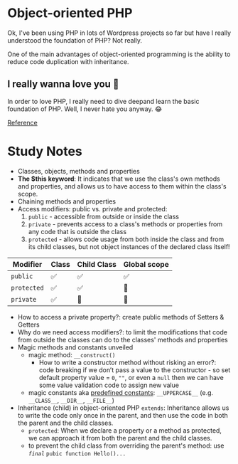 # Object-oriented PHP

Ok, I've been using PHP in lots of Wordpress projects so far but have I really understood the foundation of PHP? Not really.

One of the main advantages of object-oriented programming is the ability to reduce code duplication with inheritance.

## I really wanna love you 🐘

In order to love PHP, I really need to dive deepand learn the basic foundation of PHP. Well, I never hate you anyway. 😂

[Reference](https://phpenthusiast.com/)

# Study Notes

- Classes, objects, methods and properties
- **The $this keyword**: It indicates that we use the class's own methods and properties, and allows us to have access to them within the class's scope.
- Chaining methods and properties
- Access modifiers: public vs. private and protected:
  1. `public` - accessible from outside or inside the class
  2. `private` - prevents access to a class's methods or properties from any code that is outside the class
  3. `protected` - allows code usage from both inside the class and from its child classes, but not object instances of the declared class itself!

| Modifier    | Class | Child Class | Global scope |
| ----------- | ----- | ----------- | ------------ |
| `public`    | ✅    | ✅          | ✅           |
| `protected` | ✅    | ✅          | 🚫           |
| `private`   | ✅    | 🚫          | 🚫           |

- How to access a private property?: create public methods of Setters & Getters
- Why do we need access modifiers?: to limit the modifications that code from outside the classes can do to the classes' methods and properties
- Magic methods and constants unveiled
  - magic method: `__construct()`
    - How to write a constructor method without risking an error?: code breaking if we don’t pass a value to the constructor - so set default property value = `0`, `""`, or even a `null` then we can have some value validation code to assign new value
  - magic constants aka [predefined constants](https://www.php.net/manual/en/language.constants.predefined.php): `__UPPERCASE__` (e.g. `__CLASS__`, `__DIR__`, `__FILE__`)
- Inheritance (child) in object-oriented PHP `extends`: Inheritance allows us to write the code only once in the parent, and then use the code in both the parent and the child classes.
  - `protected`: When we declare a property or a method as protected, we can approach it from both the parent and the child classes.
  - to prevent the child class from overriding the parent's method: use _`final`_ `pubic function Hello()...`

